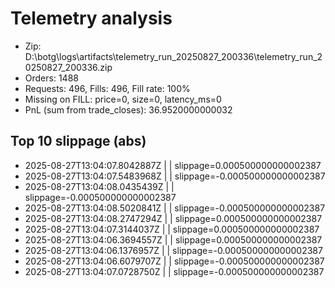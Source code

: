 ﻿# Telemetry analysis

- Zip: D:\botg\logs\artifacts\telemetry_run_20250827_200336\telemetry_run_20250827_200336.zip
- Orders: 1488
- Requests: 496, Fills: 496, Fill rate: 100%
- Missing on FILL: price=0, size=0, latency_ms=0
- PnL (sum from trade_closes): 36.9520000000032

## Top 10 slippage (abs)
- 2025-08-27T13:04:07.8042887Z |  | slippage=0.000500000000002387
- 2025-08-27T13:04:07.5483968Z |  | slippage=-0.000500000000002387
- 2025-08-27T13:04:08.0435439Z |  | slippage=-0.000500000000002387
- 2025-08-27T13:04:08.5020841Z |  | slippage=-0.000500000000002387
- 2025-08-27T13:04:08.2747294Z |  | slippage=0.000500000000002387
- 2025-08-27T13:04:07.3144037Z |  | slippage=0.000500000000002387
- 2025-08-27T13:04:06.3694557Z |  | slippage=0.000500000000002387
- 2025-08-27T13:04:06.1376957Z |  | slippage=-0.000500000000002387
- 2025-08-27T13:04:06.6079707Z |  | slippage=-0.000500000000002387
- 2025-08-27T13:04:07.0728750Z |  | slippage=-0.000500000000002387
